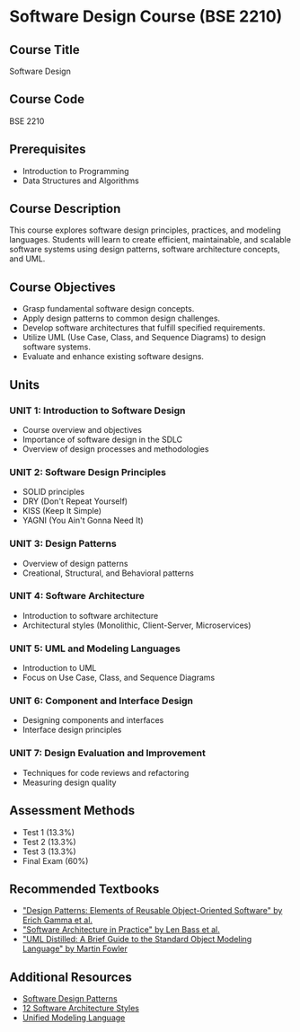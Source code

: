 # Software Design Course (BSE 2210)

## Course Title
Software Design

## Course Code
BSE 2210

## Prerequisites
- Introduction to Programming
- Data Structures and Algorithms

## Course Description
This course explores software design principles, practices, and modeling languages. Students will learn to create efficient, maintainable, and scalable software systems using design patterns, software architecture concepts, and UML.

## Course Objectives
- Grasp fundamental software design concepts.
- Apply design patterns to common design challenges.
- Develop software architectures that fulfill specified requirements.
- Utilize UML (Use Case, Class, and Sequence Diagrams) to design software systems.
- Evaluate and enhance existing software designs.

## Units

### UNIT 1: Introduction to Software Design
- Course overview and objectives
- Importance of software design in the SDLC
- Overview of design processes and methodologies

### UNIT 2: Software Design Principles
- SOLID principles
- DRY (Don't Repeat Yourself)
- KISS (Keep It Simple)
- YAGNI (You Ain't Gonna Need It)

### UNIT 3: Design Patterns
- Overview of design patterns
- Creational, Structural, and Behavioral patterns

### UNIT 4: Software Architecture
- Introduction to software architecture
- Architectural styles (Monolithic, Client-Server, Microservices)

### UNIT 5: UML and Modeling Languages
- Introduction to UML
- Focus on Use Case, Class, and Sequence Diagrams

### UNIT 6: Component and Interface Design
- Designing components and interfaces
- Interface design principles

### UNIT 7: Design Evaluation and Improvement
- Techniques for code reviews and refactoring
- Measuring design quality

## Assessment Methods
- Test 1 (13.3%)
- Test 2 (13.3%)
- Test 3 (13.3%)
- Final Exam (60%)

## Recommended Textbooks
- ["Design Patterns: Elements of Reusable Object-Oriented Software" by Erich Gamma et al.](resources/design-patterns.pdf)
- ["Software Architecture in Practice" by Len Bass et al.](resources/software-architecture-in-practice.pdf)
- ["UML Distilled: A Brief Guide to the Standard Object Modeling Language" by Martin Fowler](resources/uml-distilled.pdf)

## Additional Resources
- [Software Design Patterns](https://refactoring.guru/design-patterns)
- [12 Software Architecture Styles](https://medium.com/@xsronhou/12-software-architecture-styles-software-engineer-should-know-ee92e3b1f9ac)
- [Unified Modeling Language](https://www.geeksforgeeks.org/unified-modeling-language-uml-introduction/)